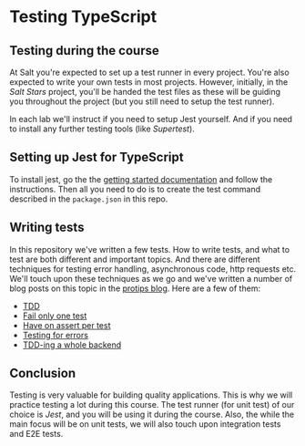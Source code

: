 # Testing TypeScript

## Testing during the course

At Salt you're expected to set up a test runner in every project. You're also expected to write your own tests in most projects. However, initially, in the _Salt Stars_ project, you'll be handed the test files as these will be guiding you throughout the project (but you still need to setup the test runner).

In each lab we'll instruct if you need to setup Jest yourself. And if you need to install any further testing tools (like _Supertest_).

## Setting up Jest for TypeScript

To install jest, go the the [getting started documentation](https://kulshekhar.github.io/ts-jest/docs/getting-started/installation) and follow the instructions. Then all you need to do is to create the test command described in the `package.json` in this repo.

## Writing tests

In this repository we've written a few tests. How to write tests, and what to test are both different and important topics. And there are different techniques for testing error handling, asynchronous code, http requests etc. We'll touch upon these techniques as we go and we've written a number of blog posts on this topic in the [protips blog](https://appliedtechnology.github.io/protips/). Here are a few of them:

- [TDD](https://appliedtechnology.github.io/protips/tdd)
- [Fail only one test](https://appliedtechnology.github.io/protips/failOnlyOneTest)
- [Have on assert per test](https://appliedtechnology.github.io/protips/oneAssertPerTest)
- [Testing for errors](https://appliedtechnology.github.io/protips/testingErrors)
- [TDD-ing a whole backend](https://appliedtechnology.github.io/protips/tddAllTheWay)

## Conclusion

Testing is very valuable for building quality applications. This is why we will practice testing a lot during this course. The test runner (for unit test) of our choice is _Jest_, and you will be using it during the course. Also, the while the main focus will be on unit tests, we will also touch upon integration tests and E2E tests.
